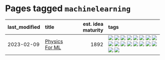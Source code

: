 # Pages tagged `machinelearning`

|last_modified|title|est. idea maturity|tags
|:---|:---|---:|:---|
|2023-02-09|[Physics For ML](../physics_for_ml.md)|1892|[![](https://img.shields.io/badge/tag-brownianmotion-d5ffe)](../tags/brownianmotion.md) [![](https://img.shields.io/badge/tag-curriculum-a68128)](../tags/curriculum.md) [![](https://img.shields.io/badge/tag-curvature-b4243e)](../tags/curvature.md) [![](https://img.shields.io/badge/tag-education-b7fb0)](../tags/education.md) [![](https://img.shields.io/badge/tag-eigenvectors-b25b5)](../tags/eigenvectors.md) [![](https://img.shields.io/badge/tag-gaugetheory-76bb24)](../tags/gaugetheory.md) [![](https://img.shields.io/badge/tag-grouptheory-496a1)](../tags/grouptheory.md) [![](https://img.shields.io/badge/tag-machinelearning-683f3)](../tags/machinelearning.md) [![](https://img.shields.io/badge/tag-manifolds-96bcc)](../tags/manifolds.md) [![](https://img.shields.io/badge/tag-ode-77485f)](../tags/ode.md) [![](https://img.shields.io/badge/tag-optimization-a9524c)](../tags/optimization.md) [![](https://img.shields.io/badge/tag-pde-e839f4)](../tags/pde.md) [![](https://img.shields.io/badge/tag-physics-b08442)](../tags/physics.md) [![](https://img.shields.io/badge/tag-probabilityfields-e6ab9)](../tags/probabilityfields.md) [![](https://img.shields.io/badge/tag-quantummechanics-abf295)](../tags/quantummechanics.md) [![](https://img.shields.io/badge/tag-relativity-97a75e)](../tags/relativity.md) [![](https://img.shields.io/badge/tag-tensorcalculus-29349d)](../tags/tensorcalculus.md) [![](https://img.shields.io/badge/tag-textbook-50c04b)](../tags/textbook.md)|